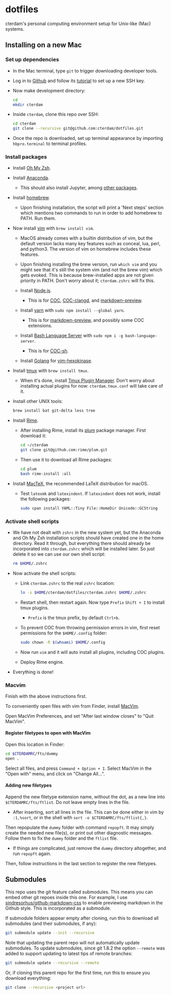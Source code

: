 <!-- Only use `code` style for commands, hotkeys, and filenames. -->

# dotfiles

cterdam's personal computing environment setup for Unix-like (Mac) systems.

## Installing on a new Mac

### Set up dependencies

- In the Mac terminal, type `git` to trigger downloading developer tools.

- Log in to [Github](https://github.com/) and follow its [tutorial][GHSSH] to
  set up a new SSH key.

- Now make development directory:

  ```zsh
  cd
  mkdir cterdam
  ```

- Inside `cterdam`, clone this repo over SSH:

  ```zsh
  cd cterdam
  git clone --recursive git@github.com:cterdam/dotfiles.git
  ```

- Once the repo is downloaded, set up terminal appearance by importing
  `hbpro.terminal` to terminal profiles.

### Install packages

- Install [Oh My Zsh](https://ohmyz.sh/).

- Install [Anaconda](https://www.anaconda.com/).

  - This should also install Jupyter, among [other packages][CONDAPKGLIST].

- Install [homebrew](https://brew.sh/).

  - Upon finishing installation, the script will print a 'Next steps' section
    which mentions two commands to run in order to add homebrew to PATH. Run
    them.

- Now install [vim](https://www.vim.org/) with `brew install vim`.

  - MacOS already comes with a builtin distribution of vim, but the default
    version lacks many key features such as conceal, lua, perl, and
    python3. The version of vim on homebrew includes these features.

  - Upon finishing installing the brew version, run `which vim` and you might
    see that it's still the system vim (and not the brew vim) which gets
    evoked. This is because brew-installed apps are not given priority in PATH.
    Don't worry about it; `cterdam.zshrc` will fix this.

  - Install [Node.js](https://nodejs.org/en/).

    - This is for [COC][COC], [COC-clangd][COCCLANGD], and
      [markdown-preview][MDPV].

  - Install [yarn](https://classic.yarnpkg.com/en/) with `sudo npm install
    --global yarn`.

    - This is for [markdown-preview][MDPV], and possibly some COC extensions.

  - Install [Bash Language Server][BASHLS] with `sudo npm i -g
    bash-language-server`.

    - This is for [COC-sh][COCSH].

  - Install [Golang](https://go.dev/) for [vim-hexokinase][HEXO].

- Install [tmux](https://github.com/tmux/tmux) with `brew install tmux`.

  - When it's done, install [Tmux Plugin Manager][TPM]. Don't worry about
    installing actual plugins for now: `cterdam.tmux.conf` will take care of it.

- Install other UNIX tools:

  ```zsh
  brew install bat git-delta less tree
  ```

- Install [Rime](https://rime.im/).

  - After installing Rime, install its [plum][PLUM] package manager. First
    download it:

    ```zsh
    cd ~/cterdam
    git clone git@github.com:rime/plum.git
    ```

  - Then use it to download all Rime packages:

    ```zsh
    cd plum
    bash rime-install :all
    ```

- Install [MacTeX](https://tug.org/mactex/), the recommended LaTeX
  distribution for macOS.

  - Test `latexmk` and `latexindent`. If `latexindent` does not work, install
    the following packages:

    ```zsh
    sudo cpan install YAML::Tiny File::HomeDir Unicode::GCString
    ```

### Activate shell scripts

- We have not dealt with `zshrc` in the new system yet, but the Anaconda and Oh
  My Zsh installation scripts should have created one in the home directory.
  Read it through, but everything there should already be incorporated into
  `cterdam.zshrc` which will be installed later. So just delete it so we can use
  our own shell script:

  ```zsh
  rm $HOME/.zshrc
  ```

- Now activate the shell scripts:

  - Link `cterdam.zshrc` to the real `zshrc` location:

    ```zsh
    ln -s $HOME/cterdam/dotfiles/cterdam.zshrc $HOME/.zshrc
    ```

  - Restart shell, then restart again. Now type `Prefix` `Shift + I` to
    install tmux plugins.

    - `Prefix` is the tmux prefix, by default `Ctrl+b`.

  - To prevent COC from throwing permission errors in vim, first reset
    permissions for the `$HOME/.config` folder:

    ```zsh
    sudo chown -R $(whoami) $HOME/.config
    ```

  - Now run `vim` and it will auto install all plugins, including COC plugins.

  - Deploy Rime engine.

- Everything is done!

[GHSSH]:
https://docs.github.com/en/authentication/connecting-to-github-with-ssh/generating-a-new-ssh-key-and-adding-it-to-the-ssh-agent

[CONDAPKGLIST]:
https://docs.anaconda.com/anaconda/packages/pkg-docs/

[COC]:
https://github.com/neoclide/coc.nvim

[COCCLANGD]:
https://github.com/clangd/coc-clangd

[MDPV]:
https://github.com/iamcco/markdown-preview.nvim

[BASHLS]:
https://github.com/bash-lsp/bash-language-server

[COCSH]:
https://github.com/josa42/coc-sh

[TPM]:
https://github.com/tmux-plugins/tpm

[PLUM]:
https://github.com/rime/plum

[HEXO]:
https://github.com/RRethy/vim-hexokinase

### Macvim

Finish with the above instructions first.

To conveniently open files with vim from Finder, install [MacVim][MACVIM].

Open MacVim Preferences, and set "After last window closes" to "Quit
MacVim".

#### Register filetypes to open with MacVim

Open this location in Finder:

```zsh
cd $CTERDAMRC/fts/dummy
open .
```

Select all files, and press `Command + Option + I`. Select MacVim in the "Open
with" menu, and click on "Change All...".

#### Adding new filetypes

Append the new filetype extension name, without the dot, as a new line into
`$CTERDAMRC/fts/ftlist`. Do not leave empty lines in the file.

- After inserting, sort all lines in the file. This can be done either in vim
  by `:1,%sort`, or in the shell with `sort -o $CTERDAMRC/fts/ftlist{,}`.

Then repopulate the `dummy` folder with command `repopft`. It may simply
create the needed new file(s), or print out other diagnostic messages. Follow
them to fix the `dummy` folder and the `ftlist` file.

- If things are complicated, just remove the `dummy` directory altogether, and
  run `repopft` again.

Then, follow instructions in the last section to register the new filetypes.

[MACVIM]:
https://macvim-dev.github.io/macvim/

## Submodules

This repo uses the git feature called submodules. This means you can embed
other git repoes inside this one. For example, I use
[sindresorhus/github-markdown-css][GHCSS] to enable previewing markdown in the
Github style. This is incorporated as a submodule.

[GHCSS]:
https://github.com/sindresorhus/github-markdown-css

If submodule folders appear empty after cloning, run this to download all
submodules (and their submodules, if any):

```zsh
git submodule update --init --recursive
```

Note that updating the parent repo will not automatically update submodules.
To update submodules, since git 1.8.2 the option `--remote` was added to
support updating to latest tips of remote branches:

```zsh
git submodule update --recursive --remote
```

Or, if cloning this parent repo for the first time, run this to ensure you
download everything:

```zsh
git clone --recursive <project url>
```
